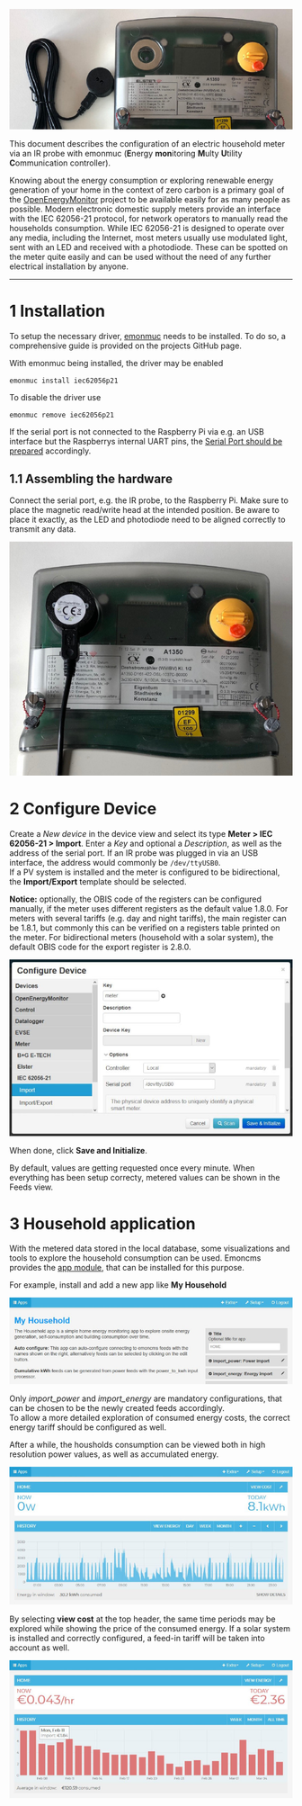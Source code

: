 ![ir-prepare](img/metering/ir-prepare.jpg)

This document describes the configuration of an electric household meter via an IR probe with emonmuc (**E**nergy **mon**itoring **M**ulty **U**tility **C**ommunication controller).

Knowing about the energy consumption or exploring renewable energy generation of your home in the context of zero carbon is a primary goal of the [OpenEnergyMonitor](https://openenergymonitor.org/) project to be available easily for as many people as possible. Modern electronic domestic supply meters provide an interface with the IEC 62056-21 protocol, for network operators to manually read the households consumption. While IEC 62056-21 is designed to operate over any media, including the Internet, most meters usually use modulated light, sent with an LED and received with a photodiode. These can be spotted on the meter quite easily and can be used without the need of any further electrical installation by anyone.


---------------

# 1 Installation

To setup the necessary driver, [emonmuc](https://github.com/isc-konstanz/emonmuc/) needs to be installed. To do so, a comprehensive guide is provided on the projects GitHub page.

With emonmuc being installed, the driver may be enabled

~~~
emonmuc install iec62056p21
~~~

To disable the driver use

~~~
emonmuc remove iec62056p21
~~~

If the serial port is not connected to the Raspberry Pi via e.g. an USB interface but the Raspberrys internal UART pins, the [Serial Port should be prepared](https://github.com/isc-konstanz/emonmuc/blob/master/docs/LinuxSerialPort.md) accordingly.


## 1.1 Assembling the hardware

Connect the serial port, e.g. the IR probe, to the Raspberry Pi. Make sure to place the magnetic read/write head at the intended position. Be aware to place it exactly, as the LED and photodiode need to be aligned correctly to transmit any data.

![ir-probe-position](img/metering/ir-probe-position.jpg)


# 2 Configure Device

Create a *New device* in the device view and select its type **Meter > IEC 62056-21 > Import**. Enter a *Key* and optional a *Description*, as well as the address of the serial port. If an IR probe was plugged in via an USB interface, the address would commonly be ``/dev/ttyUSB0``.  
If a PV system is installed and the meter is configured to be bidirectional, the **Import/Export** template should be selected.

**Notice:** optionally, the OBIS code of the registers can be configured manually, if the meter uses different registers as the default value 1.8.0. For meters with several tariffs (e.g. day and night tariffs), the main register can be 1.8.1, but commonly this can be verified on a registers table printed on the meter. For bidirectional meters (household with a solar system), the default OBIS code for the export register is 2.8.0.

![device-config](img/metering/device-config.jpg)

When done, click **Save and Initialize**.

By default, values are getting requested once every minute. When everything has been setup correcty, metered values can be shown in the Feeds view.


# 3 Household application

With the metered data stored in the local database, some visualizations and tools to explore the household consumption can be used. Emoncms provides the [app module](https://github.com/emoncms/app), that can be installed for this purpose.

For example, install and add a new app like **My Household**

![app-config](img/metering/app-config.jpg)

Only *import_power* and *import_energy* are mandatory configurations, that can be chosen to be the newly created feeds accordingly.  
To allow a more detailed exploration of consumed energy costs, the correct energy tariff should be configured as well.

After a while, the housholds consumption can be viewed both in high resolution power values, as well as accumulated energy.

![app-view](img/metering/app-view.jpg)

By selecting **view cost** at the top header, the same time periods may be explored while showing the price of the consumed energy. If a solar system is installed and correctly configured, a feed-in tariff will be taken into account as well.

![app-view-cost](img/metering/app-view-cost.jpg)

